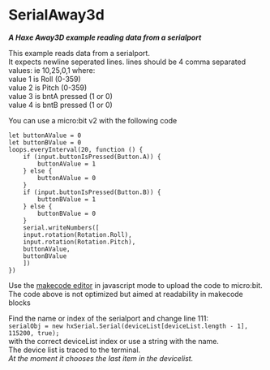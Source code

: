 # SerialAway3d

***A Haxe Away3D example reading data from a serialport***

This example reads data from a serialport.  
It expects newline seperated lines.
lines should be 4 comma separated values: ie 10,25,0,1 where:  
value 1 is Roll (0-359)   
value 2 is Pitch (0-359)  
value 3 is bntA pressed (1 or 0)  
value 4 is bntB pressed (1 or 0)  

You can use a micro:bit v2 with the following code
```
let buttonAValue = 0
let buttonBValue = 0
loops.everyInterval(20, function () {
    if (input.buttonIsPressed(Button.A)) {
        buttonAValue = 1
    } else {
        buttonAValue = 0
    }
    if (input.buttonIsPressed(Button.B)) {
        buttonBValue = 1
    } else {
        buttonBValue = 0
    }
    serial.writeNumbers([
    input.rotation(Rotation.Roll),
    input.rotation(Rotation.Pitch),
    buttonAValue,
    buttonBValue
    ])
})
```
Use the [makecode editor](https://makecode.microbit.org/#editor) in javascript mode to upload the code to micro:bit.  
The code above is not optimized but aimed at readability in makecode blocks

Find the name or index of the serialport and change line 111:  
`serialObj = new hxSerial.Serial(deviceList[deviceList.length - 1], 115200, true);`  
with the correct deviceList index or use a string with the name.  
The device list is traced to the terminal.  
*At the moment it chooses the last item in the devicelist.*
